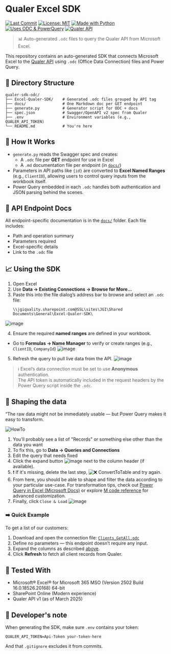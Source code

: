 # Qualer Excel SDK

[![Last Commit](https://img.shields.io/github/last-commit/Johnson-Gage-Inspection-Inc/qualer-sdk-odc)](https://github.com/Johnson-Gage-Inspection-Inc/qualer-sdk-odc/commits/main)
[![License: MIT](https://img.shields.io/badge/license-MIT-blue.svg)](LICENSE)
[![Made with Python](https://img.shields.io/badge/Made%20with-Python-3776AB?logo=python&logoColor=white)](https://www.python.org/)
[![Uses ODC & PowerQuery](https://img.shields.io/badge/Excel-.odc%20%2B%20PowerQuery-brightgreen)](#)
[![Qualer API](https://img.shields.io/badge/Qualer%20API-v1-orange)](https://jgiquality.qualer.com/swagger/ui/index)

> 📊 Auto-generated `.odc` files to query the Qualer API from Microsoft Excel.

This repository contains an auto-generated SDK that connects Microsoft Excel to the [Qualer API](https://jgiquality.qualer.com) using `.odc` (Office Data Connection) files and Power Query.

## 📂 Directory Structure

```
qualer-sdk-odc/
├── Excel-Qualer-SDK/    # Generated .odc files grouped by API tag
├── docs/                # One Markdown doc per GET endpoint
├── generate.py          # Generator script for ODC + docs
├── spec.json            # Swagger/OpenAPI v2 spec from Qualer
├── .env                 # Environment variables (e.g., QUALER_API_TOKEN)
└── README.md            # You're here
```

## 🔧 How It Works

- `generate.py` reads the Swagger spec and creates:
  - A `.odc` file per **GET** endpoint for use in Excel
  - A `.md` documentation file per endpoint (in [`docs/`](./docs/README.md))
- Parameters in API paths like `{id}` are converted to **Excel Named Ranges** (e.g., `ClientID`), allowing users to control query inputs from the workbook itself.
- Power Query embedded in each `.odc` handles both authentication and JSON parsing behind the scenes.

## 📑 API Endpoint Docs

All endpoint-specific documentation is in the [`docs/`](./docs/README.md) folder. Each file includes:
- Path and operation summary
- Parameters required
- Excel-specific details
- Link to the `.odc` file

## 📈 Using the SDK

1. Open Excel
2. Use **Data → Existing Connections → Browse for More...**
3. Paste this into the file dialog’s address bar to browse and select an  `.odc` file:
   ```
   \\jgiquality.sharepoint.com@SSL\sites\JGI\Shared Documents\General\Excel-Qualer-SDK\
   ```
![image](https://github.com/user-attachments/assets/e536b959-8e1d-4fa3-a34e-058a9baf2f8f)

4. Ensure the required **named ranges** are defined in your workbook.
  - Go to **Formulas → Name Manager** to verify or create ranges (e.g., `ClientID`, `CompanyId`)
    ![image](https://github.com/user-attachments/assets/b0ae65a3-eac9-4e63-a6f3-3eff3e0f3813)
5. Refresh the query to pull live data from the API.
  ![image](https://github.com/user-attachments/assets/ee83bb7a-b0de-4a65-8b80-7188930fac71)

> ℹ️ Excel’s data connection must be set to use **Anonymous** authentication.  
> The API token is automatically included in the request headers by the Power Query script inside the `.odc`.

## 🔄 Shaping the data

“The raw data might not be immediately usable — but Power Query makes it easy to transform.

![HowTo](https://github.com/user-attachments/assets/64bdc174-0a84-4439-8610-969b7161cb7e)

1. You'll probably see a list of "Records" or something else other than the data you want
2. To fix this, go to **Data → Queries and Connections**
3. Edit the query that needs fixed
4. Click the expand button ![image](https://github.com/user-attachments/assets/265f49b9-9679-425d-a1c8-02d387a67871) next to the column header (if available).
5. ❗ If it's missing, delete the last step, ![❌ ConvertToTable](https://github.com/user-attachments/assets/14282043-48e2-4ded-96bc-56c30c189180) and try again.
6. From here, you should be able to shape and filter the data according to your particular use-case. For transformation tips, check out [Power Query in Excel (Microsoft Docs)](https://learn.microsoft.com/en-us/power-query/) or explore [M code reference](https://learn.microsoft.com/powerquery-m/) for advanced customization.
7. Finally, click `Close & Load` ![image](https://github.com/user-attachments/assets/0c06bad1-b6ac-424b-ac10-0a49125898e6)


### ➡️ Quick Example

To get a list of our customers:

1. Download and open the connection file: [`Clients_GetAll.odc`](https://github.com/Johnson-Gage-Inspection-Inc/qualer-sdk-odc/blob/main/Excel-Qualer-SDK/Clients/Clients_GetAll.odc)
2. Define no parameters — this endpoint doesn’t require any input.
3. Expand the columns as described [above](#-shaping-the-data).
4. Click **Refresh** to fetch all client records from Qualer.

## 🧪 Tested With

- Microsoft® Excel® for Microsoft 365 MSO (Version 2502 Build 16.0.18526.20168) 64-bit 
- SharePoint Online (Modern experience)
- Qualer API v1 (as of March 2025)

## 🔐 Developer's note

When generating the SDK, make sure `.env` contains your token:
```
QUALER_API_TOKEN=Api-Token your-token-here
```
And that `.gitignore` excludes it from commits.

